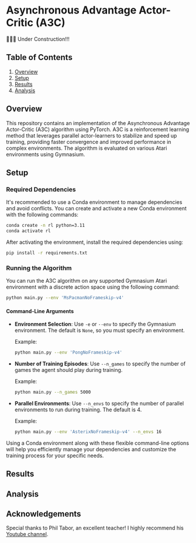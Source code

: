 # Asynchronous Advantage Actor-Critic (A3C)

🚧👷🛑 Under Construction!!!

## Table of Contents

1. [Overview](#overview)
2. [Setup](#setup)
3. [Results](#results)
4. [Analysis](#analysis)

## Overview

This repository contains an implementation of the Asynchronous Advantage Actor-Critic (A3C) algorithm using PyTorch. A3C is a reinforcement learning method that leverages parallel actor-learners to stabilize and speed up training, providing faster convergence and improved performance in complex environments. The algorithm is evaluated on various Atari environments using Gymnasium.

## Setup

### Required Dependencies

It's recommended to use a Conda environment to manage dependencies and avoid conflicts. You can create and activate a new Conda environment with the following commands:

```bash
conda create -n rl python=3.11
conda activate rl
```

After activating the environment, install the required dependencies using:

```bash
pip install -r requirements.txt
```

### Running the Algorithm

You can run the A3C algorithm on any supported Gymnasium Atari environment with a discrete action space using the following command:

```bash
python main.py --env 'MsPacmanNoFrameskip-v4'
```

#### Command-Line Arguments

- **Environment Selection**: Use `-e` or `--env` to specify the Gymnasium environment. The default is `None`, so you must specify an environment.
  
  Example:

  ```bash
  python main.py --env 'PongNoFrameskip-v4'
  ```

- **Number of Training Episodes**: Use `--n_games` to specify the number of games the agent should play during training. 

  Example:

  ```bash
  python main.py --n_games 5000
  ```

- **Parallel Environments**: Use `--n_envs` to specify the number of parallel environments to run during training. The default is 4.

  Example:

  ```bash
  python main.py --env 'AsterixNoFrameskip-v4' --n_envs 16
  ```

Using a Conda environment along with these flexible command-line options will help you efficiently manage your dependencies and customize the training process for your specific needs.

## Results

<!-- 
<table>
    <tr>
        <td>
            <p><b>AirRaid</b></p>
            <img src="environments/AirRaidNoFrameskip-v4.gif" width="250" height="250"/>
        </td>
        <td>
            <p><b>Alien</b></p>
            <img src="environments/AlienNoFrameskip-v4.gif" width="250" height="250"/>
        </td>
        <td>
            <p><b>Amidar</b></p>
            <img src="environments/AmidarNoFrameskip-v4.gif" width="250" height="250"/>
        </td>
    </tr>
    <tr>
        <td>
            <img src="metrics/AirRaidNoFrameskip-v4_metrics.png" width="250" height="250"/>
        </td>
        <td>
            <img src="metrics/AlienNoFrameskip-v4_metrics.png" width="250" height="250"/>
        </td>
        <td>
            <img src="metrics/AmidarNoFrameskip-v4_metrics.png" width="250" height="250"/>
        </td>
    </tr>
</table>
-->

## Analysis

<!--
## Analysis of Results

This section will explore the performance of the A3C algorithm across various Atari games, focusing on its ability to stabilize training through parallel actor-learners and the advantage function. We will compare the results with other RL methods to highlight the strengths and potential trade-offs of A3C.
-->

## Acknowledgements

Special thanks to Phil Tabor, an excellent teacher! I highly recommend his [Youtube channel](https://www.youtube.com/machinelearningwithphil).
